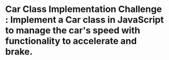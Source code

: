 # Car Class Implementation Challenge : Implement a Car class in JavaScript to manage the car's speed with functionality to accelerate and brake.
 
